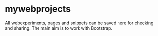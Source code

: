 ﻿# mywebprojects

All webexperiments, pages and snippets can be saved here for checking and sharing.
The main aim is to work with Bootstrap.
